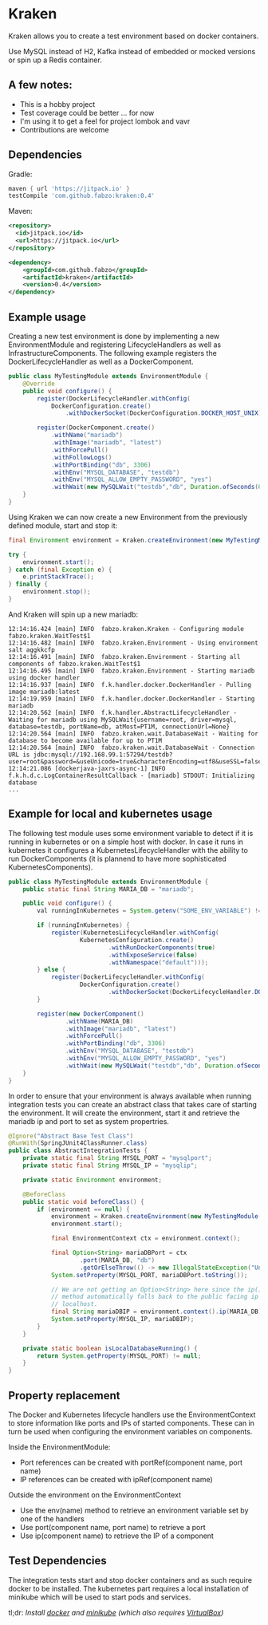 # Kraken

Kraken allows you to create a test environment based on docker containers.

Use MySQL instead of H2, Kafka instead of embedded or mocked versions or spin up a Redis container.

## A few notes:
* This is a hobby project
* Test coverage could be better ... for now
* I'm using it to get a feel for project lombok and vavr
* Contributions are welcome

## Dependencies
Gradle:
```groovy
maven { url 'https://jitpack.io' }
testCompile 'com.github.fabzo:kraken:0.4'
```

Maven:
```xml
<repository>
  <id>jitpack.io</id>
  <url>https://jitpack.io</url>
</repository>

<dependency>
    <groupId>com.github.fabzo</groupId>
    <artifactId>kraken</artifactId>
    <version>0.4</version>
</dependency>
```

## Example usage
Creating a new test environment is done by implementing a new EnvironmentModule and registering LifecycleHandlers as well as InfrastructureComponents. The following example registers the DockerLifecycleHandler as well as a DockerComponent.
```java
public class MyTestingModule extends EnvironmentModule {
	@Override
	public void configure() {
		register(DockerLifecycleHandler.withConfig(
			DockerConfiguration.create()
				.withDockerSocket(DockerConfiguration.DOCKER_HOST_UNIX)));

  		register(DockerComponent.create()
			.withName("mariadb")
			.withImage("mariadb", "latest")
			.withForcePull()
			.withFollowLogs()
			.withPortBinding("db", 3306)
			.withEnv("MYSQL_DATABASE", "testdb")
			.withEnv("MYSQL_ALLOW_EMPTY_PASSWORD", "yes")
			.withWait(new MySQLWait("testdb","db", Duration.ofSeconds(60))));
	}
}
```

Using Kraken we can now create a new Environment from the previously defined module, start and stop it:
```java
final Environment environment = Kraken.createEnvironment(new MyTestingModule());

try {
	environment.start();
} catch (final Exception e) {
	e.printStackTrace();
} finally {
	environment.stop();
}
```
And Kraken will spin up a new mariadb:
```
12:14:16.424 [main] INFO  fabzo.kraken.Kraken - Configuring module fabzo.kraken.WaitTest$1
12:14:16.482 [main] INFO  fabzo.kraken.Environment - Using environment salt aggkkcfp
12:14:16.491 [main] INFO  fabzo.kraken.Environment - Starting all components of fabzo.kraken.WaitTest$1
12:14:16.495 [main] INFO  fabzo.kraken.Environment - Starting mariadb using docker handler
12:14:16.937 [main] INFO  f.k.handler.docker.DockerHandler - Pulling image mariadb:latest
12:14:19.959 [main] INFO  f.k.handler.docker.DockerHandler - Starting mariadb
12:14:20.562 [main] INFO  f.k.handler.AbstractLifecycleHandler - Waiting for mariadb using MySQLWait{username=root, driver=mysql, database=testdb, portName=db, atMost=PT1M, connectionUrl=None}
12:14:20.564 [main] INFO  fabzo.kraken.wait.DatabaseWait - Waiting for database to become available for up to PT1M
12:14:20.564 [main] INFO  fabzo.kraken.wait.DatabaseWait - Connection URL is jdbc:mysql://192.168.99.1:57294/testdb?user=root&password=&useUnicode=true&characterEncoding=utf8&useSSL=false&nullNamePatternMatchesAll=true
12:14:21.086 [dockerjava-jaxrs-async-1] INFO  f.k.h.d.c.LogContainerResultCallback - [mariadb] STDOUT: Initializing database
...
```

## Example for local and kubernetes usage
The following test module uses some environment variable to detect if it is running in kubernetes or on a simple host with docker. In case it runs in kubernetes it configures a KubernetesLifecycleHandler with the ability to run DockerComponents (it is plannend to have more sophisticated KubernetesComponents).
```java
public class MyTestingModule extends EnvironmentModule {
    public static final String MARIA_DB = "mariadb";

    public void configure() {
        val runningInKubernetes = System.getenv("SOME_ENV_VARIABLE") != null;

        if (runningInKubernetes) {
            register(KubernetesLifecycleHandler.withConfig(
                    KubernetesConfiguration.create()
                            .withRunDockerComponents(true)
                            .withExposeService(false)
                            .withNamespace("default")));
        } else {
            register(DockerLifecycleHandler.withConfig(
                    DockerConfiguration.create()
                            .withDockerSocket(DockerLifecycleHandler.DOCKER_HOST_UNIX)));
        }

        register(new DockerComponent()
                .withName(MARIA_DB)
                .withImage("mariadb", "latest")
                .withForcePull()
                .withPortBinding("db", 3306)
                .withEnv("MYSQL_DATABASE", "testdb")
                .withEnv("MYSQL_ALLOW_EMPTY_PASSWORD", "yes")
                .withWait(new MySQLWait("testdb","db", Duration.ofSeconds(60))));
    }
}
```
In order to ensure that your environment is always available when running integration tests you can create an abstract class that takes care of starting the environment. It will create the environment, start it and retrieve the mariadb ip and port to set as system propertries.
```java
@Ignore("Abstract Base Test Class")
@RunWith(SpringJUnit4ClassRunner.class)
public class AbstractIntegrationTests {
    private static final String MYSQL_PORT = "mysqlport";
    private static final String MYSQL_IP = "mysqlip";

    private static Environment environment;

    @BeforeClass
    public static void beforeClass() {
        if (environment == null) {
            environment = Kraken.createEnvironment(new MyTestingModule());
            environment.start();

            final EnvironmentContext ctx = environment.context();

            final Option<String> mariaDBPort = ctx
                    .port(MARIA_DB, "db")
                    .getOrElseThrow(() -> new IllegalStateException("Unable to retrieve maria db port"));
            System.setProperty(MYSQL_PORT, mariaDBPort.toString());

			// We are not getting an Option<String> here since the ip()
            // method automatically falls back to the public facing ip or
            // localhost.
            final String mariaDBIP = environment.context().ip(MARIA_DB);
            System.setProperty(MYSQL_IP, mariaDBIP);
        }
    }

    private static boolean isLocalDatabaseRunning() {
        return System.getProperty(MYSQL_PORT) != null;
    }
}
```

## Property replacement
The Docker and Kubernetes lifecycle handlers use the EnvironmentContext to store
information like ports and IPs of started components. These can in turn be used
when configuring the environment variables on components.

Inside the EnvironmentModule:
* Port references can be created with portRef(component name, port name)
* IP references can be created with ipRef(component name)

Outside the environment on the EnvironmentContext
* Use the env(name) method to retrieve an environment variable set by one of the handlers
* Use port(component name, port name) to retrieve a port
* Use ip(component name) to retrieve the IP of a component


## Test Dependencies

The integration tests start and stop docker containers and as such require docker to be installed. The kubernetes part requires a local installation of minikube which will be used to start pods and services.

tl;dr: *Install [docker](https://www.docker.com/community-edition) and [minikube](https://github.com/kubernetes/minikube) (which also requires [VirtualBox](https://www.virtualbox.org/wiki/Downloads))*